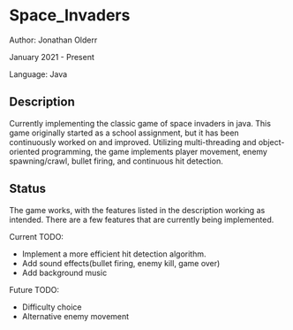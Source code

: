 # Space_Invaders
Author: Jonathan Olderr

January 2021 - Present

Language: Java
## Description
Currently implementing the classic game of space invaders in java. This game originally started as a school assignment, but it has been continuously worked on and improved. Utilizing multi-threading and object-oriented programming, the game implements player movement, enemy spawning/crawl, bullet firing, and continuous hit detection.

## Status
The game works, with the features listed in the description working as intended. There are a few features that are currently being implemented.

Current TODO:
* Implement a more efficient hit detection algorithm.
* Add sound effects(bullet firing, enemy kill, game over)
* Add background music


Future TODO:
* Difficulty choice
* Alternative enemy movement
